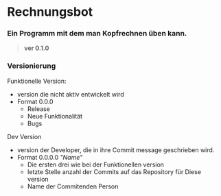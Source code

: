 # Rechnungsbot
### Ein Programm mit dem man Kopfrechnen üben kann.
>**ver 0.1.0**

### Versionierung
Funktionelle Version:
+ version die nicht aktiv entwickelt wird
+ Format 0.0.0
  + Release
  + Neue Funktionalität
  + Bugs

Dev Version

+ version der Developer, die in ihre Commit message geschrieben wird.
+ Format 0.0.0.0 *"Name"*
  + Die ersten drei wie bei der Funktionellen version
  + letzte Stelle anzahl der Commits auf das Repository für Diese version
  + Name der Commitenden Person